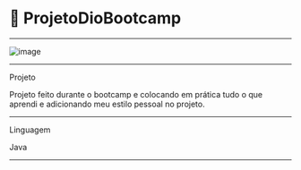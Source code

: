 # 🚀 ProjetoDioBootcamp
******************************************************************************************************

![image](https://user-images.githubusercontent.com/72118415/171324800-9392e85b-3ff4-472b-b5b7-b2c56445503c.png)


********************************************************************************************************
Projeto 


Projeto feito durante o bootcamp e colocando em prática tudo o que aprendi e adicionando
meu estilo pessoal no projeto.
**********************************************************************************************************
Linguagem 


Java

*************************************************************************************************************


